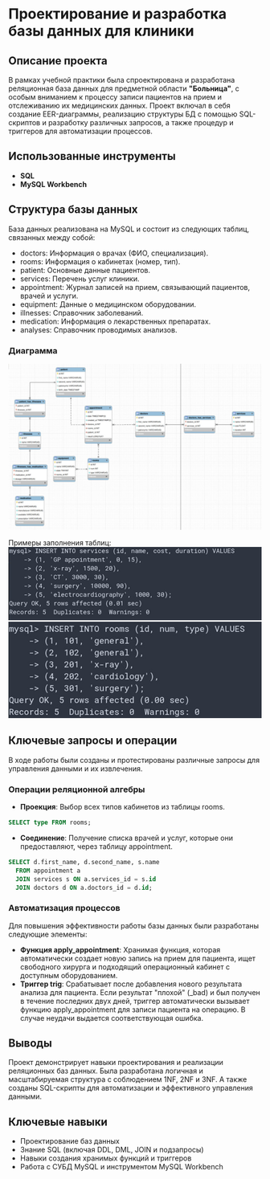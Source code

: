# **Проектирование и разработка базы данных для клиники**

## **Описание проекта**

В рамках учебной практики была спроектирована и разработана реляционная база данных для предметной области **"Больница"**, с особым вниманием к процессу записи пациентов на прием и отслеживанию их медицинских данных. Проект включал в себя создание EER-диаграммы, реализацию структуры БД с помощью SQL-скриптов и разработку различных запросов, а также процедур и триггеров для автоматизации процессов.

## **Использованные инструменты**

* **SQL**   
* **MySQL Workbench**

## **Структура базы данных**

База данных реализована на MySQL и состоит из следующих таблиц, связанных между собой:

* doctors: Информация о врачах (ФИО, специализация).  
* rooms: Информация о кабинетах (номер, тип).  
* patient: Основные данные пациентов.  
* services: Перечень услуг клиники.  
* appointment: Журнал записей на прием, связывающий пациентов, врачей и услуги.  
* equipment: Данные о медицинском оборудовании.  
* illnesses: Справочник заболеваний.  
* medication: Информация о лекарственных препаратах.  
* analyses: Справочник проводимых анализов.

### **Диаграмма**
![img.png](img.png)

Примеры заполнения таблиц:
![img_1.png](img_1.png)
![img_2.png](img_2.png)
## **Ключевые запросы и операции**

В ходе работы были созданы и протестированы различные запросы для управления данными и их извлечения.

### **Операции реляционной алгебры**

* **Проекция**: Выбор всех типов кабинетов из таблицы rooms.  

```sql
SELECT type FROM rooms;
```

* **Соединение**: Получение списка врачей и услуг, которые они предоставляют, через таблицу appointment.  
```sql
SELECT d.first_name, d.second_name, s.name  
  FROM appointment a  
  JOIN services s ON a.services_id = s.id  
  JOIN doctors d ON a.doctors_id = d.id;
```
  

### **Автоматизация процессов**

Для повышения эффективности работы базы данных были разработаны следующие элементы:

* **Функция apply\_appointment**: Хранимая функция, которая автоматически создает новую запись на прием для пациента, ищет свободного хирурга и подходящий операционный кабинет с доступным оборудованием.  
* **Триггер trig**: Срабатывает после добавления нового результата анализа для пациента. Если результат "плохой" (\_bad) и был получен в течение последних двух дней, триггер автоматически вызывает функцию apply\_appointment для записи пациента на операцию. В случае неудачи выдается соответствующая ошибка.

## **Выводы**

Проект демонстрирует навыки проектирования и реализации реляционных баз данных. Была разработана логичная и масштабируемая структура с соблюдением 1NF, 2NF и 3NF. А также созданы SQL-скрипты для автоматизации и эффективного управления данными.

## **Ключевые навыки**

* Проектирование баз данных  
* Знание SQL (включая DDL, DML, JOIN и подзапросы)  
* Навыки создания хранимых функций и триггеров  
* Работа с СУБД MySQL и инструментом MySQL Workbench